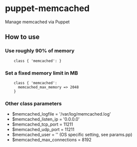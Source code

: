 
# puppet-memcached

Manage memcached via Puppet

## How to use

### Use roughly 90% of memory

```
    class { 'memcached': }
```

### Set a fixed memory limit in MB

```
    class { 'memcached':
      memcached_max_memory => 2048
    }
```

### Other class parameters

* $memcached_logfile = '/var/log/memcached.log'
* $memcached_listen_ip = '0.0.0.0'
* $memcached_tcp_port = 11211
* $memcached_udp_port = 11211
* $memcached_user = '' (OS specific setting, see params.pp)
* $memcached_max_connections = 8192
